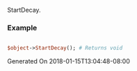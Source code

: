 StartDecay.
### Example

```perl

$object->StartDecay(); # Returns void
```


Generated On 2018-01-15T13:04:48-08:00